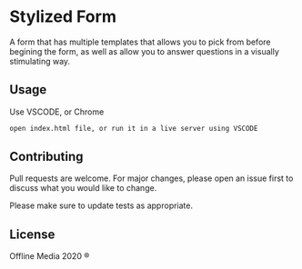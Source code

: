 # Stylized Form

A form that has multiple templates that allows you to pick from before begining the form, as well as allow you to answer
questions in a visually stimulating way.

## Usage

Use VSCODE, or Chrome

```bash
open index.html file, or run it in a live server using VSCODE
```

## Contributing
Pull requests are welcome. For major changes, please open an issue first to discuss what you would like to change.

Please make sure to update tests as appropriate.

## License
Offline Media 2020 ®
